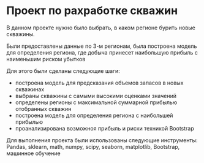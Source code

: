 # Проект по рахработке скважин
В данном проекте нужно было выбрать, в каком регионе бурить новые скважины.

Были предоставлены данные по 3-м регионам, была построена модель для определения региона, где добыча принесет наибольшую прибыль с наименьшим риском убытков

Для этого были сделаны следующие шаги:
- построена модель для предсказания объемов запасов в новых скважинах
- выбраны скважины с самыми высокими оценками значений
- определены регионы с максимальной суммарной прибылью отобранных скважин
- построена модель для определения региона с наибольшей прибылью
- проанализирована возможноя прибыль и риски техникой Bootstrap

Для выполнения проекта были использованы следующие инструменты: Pandas, sklearn, math, numpy, scipy, seaborn, matplotlib, Bootstrap, машинное обучение

